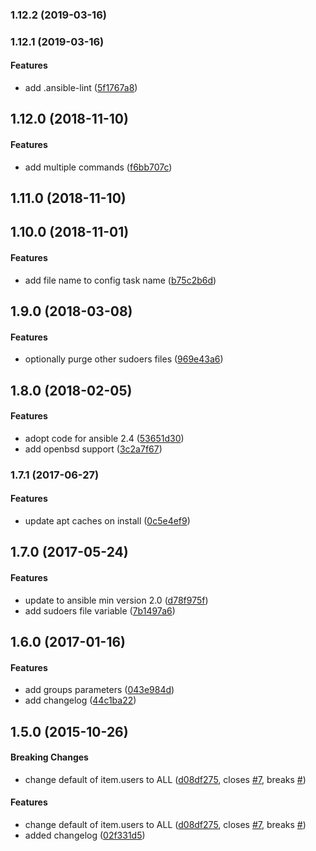 <a name="1.12.2"></a>
### 1.12.2 (2019-03-16)




<a name="1.12.1"></a>
### 1.12.1 (2019-03-16)


#### Features

*   add .ansible-lint ([5f1767a8](https://github.com/weareinteractive/ansible-sudo/commit/5f1767a886f5f48b5a79bc78988534358ace15f5))



<a name="1.12.0"></a>
## 1.12.0 (2018-11-10)


#### Features

*   add multiple commands ([f6bb707c](https://github.com/weareinteractive/ansible-sudo/commit/f6bb707c07f56b7f3e2b995553ad03dc6a6c3612))



<a name="1.11.0"></a>
## 1.11.0 (2018-11-10)




<a name="1.10.0"></a>
## 1.10.0 (2018-11-01)


#### Features

*   add file name to config task name ([b75c2b6d](https://github.com/weareinteractive/ansible-sudo/commit/b75c2b6d3129804fa6af14b5da7af11ae3acc4b7))



<a name="1.9.0"></a>
## 1.9.0 (2018-03-08)


#### Features

*   optionally purge other sudoers files ([969e43a6](https://github.com/weareinteractive/ansible-sudo/commit/969e43a6ff6b8a0934bb7932fd1547e389f1ffc9))



<a name="1.8.0"></a>
## 1.8.0 (2018-02-05)


#### Features

*   adopt code for ansible 2.4 ([53651d30](https://github.com/weareinteractive/ansible-sudo/commit/53651d30b7466ec2bab11abc45344bd6d1af30e2))
*   add openbsd support ([3c2a7f67](https://github.com/weareinteractive/ansible-sudo/commit/3c2a7f676f03a041b5bcf433f383fccce2945e79))



<a name="1.7.1"></a>
### 1.7.1 (2017-06-27)


#### Features

*   update apt caches on install ([0c5e4ef9](https://github.com/weareinteractive/ansible-sudo/commit/0c5e4ef9ee0f0c95f633695684b1839e474405c5))



<a name="1.7.0"></a>
## 1.7.0 (2017-05-24)


#### Features

*   update to ansible min version 2.0 ([d78f975f](https://github.com/weareinteractive/ansible-sudo/commit/d78f975ffe44be933c3f85cf12cc3bf5a1b5dce6))
*   add sudoers file variable ([7b1497a6](https://github.com/weareinteractive/ansible-sudo/commit/7b1497a6a1aeee4d32e37d8e5c683fce39cd833a))



<a name="1.6.0"></a>
## 1.6.0 (2017-01-16)


#### Features

*   add groups parameters ([043e984d](https://github.com/weareinteractive/ansible-sudo/commit/043e984d819fcf5e0efb5dbcfe1fd56320c5599c))
*   add changelog ([44c1ba22](https://github.com/weareinteractive/ansible-sudo/commit/44c1ba221d9bfc237909358852f4d7506f40da25))



<a name="1.5.0"></a>
## 1.5.0 (2015-10-26)


#### Breaking Changes

*   change default of item.users to ALL ([d08df275](https://github.com/weareinteractive/ansible-sudo/commit/d08df275b43b4bf82530c21db97dcd92804a3dda), closes [#7](https://github.com/weareinteractive/ansible-sudo/issues/7), breaks [#](https://github.com/weareinteractive/ansible-sudo/issues/))

#### Features

*   change default of item.users to ALL ([d08df275](https://github.com/weareinteractive/ansible-sudo/commit/d08df275b43b4bf82530c21db97dcd92804a3dda), closes [#7](https://github.com/weareinteractive/ansible-sudo/issues/7), breaks [#](https://github.com/weareinteractive/ansible-sudo/issues/))
*   added changelog ([02f331d5](https://github.com/weareinteractive/ansible-sudo/commit/02f331d5bbaf2e2c80e4f9ef8f61611bdb3d7324))
